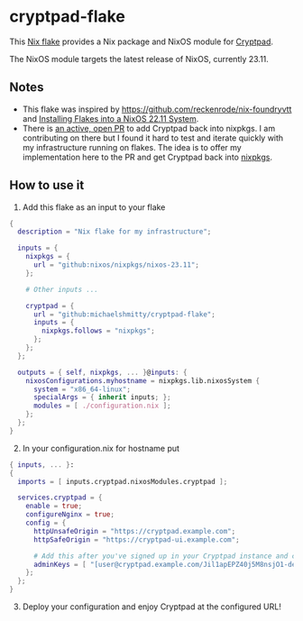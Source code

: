 # cryptpad-flake

This [Nix flake](https://nixos.wiki/wiki/Flakes) provides a Nix package and NixOS module for
[Cryptpad](https://cryptpad.org/).

The NixOS module targets the latest release of NixOS, currently 23.11.

## Notes

* This flake was inspired by https://github.com/reckenrode/nix-foundryvtt and
  [Installing Flakes into a NixOS 22.11 System](https://falconprogrammer.co.uk/blog/2023/02/nixos-22-11-flakes/).
* There is [an active, open PR](https://github.com/NixOS/nixpkgs/pull/251687) to add Cryptpad back into nixpkgs.
  I am contributing on there but I found it hard to test and iterate quickly with my infrastructure running on flakes.
  The idea is to offer my implementation here to the PR and get Cryptpad back into
  [nixpkgs](https://github.com/NixOS/nixpkgs).

## How to use it

1. Add this flake as an input to your flake

```nix
{
  description = "Nix flake for my infrastructure";

  inputs = {
    nixpkgs = {
      url = "github:nixos/nixpkgs/nixos-23.11";
    };

    # Other inputs ...

    cryptpad = {
      url = "github:michaelshmitty/cryptpad-flake";
      inputs = {
        nixpkgs.follows = "nixpkgs";
      };
    };
  };

  outputs = { self, nixpkgs, ... }@inputs: {
    nixosConfigurations.myhostname = nixpkgs.lib.nixosSystem {
      system = "x86_64-linux";
      specialArgs = { inherit inputs; };
      modules = [ ./configuration.nix ];
    };
  };
}
```

2. In your configuration.nix for hostname put

```nix
{ inputs, ... }:
{
  imports = [ inputs.cryptpad.nixosModules.cryptpad ];

  services.cryptpad = {
    enable = true;
    configureNginx = true;
    config = {
      httpUnsafeOrigin = "https://cryptpad.example.com";
      httpSafeOrigin = "https://cryptpad-ui.example.com";

      # Add this after you've signed up in your Cryptpad instance and copy your public key:
      adminKeys = [ "[user@cryptpad.example.com/Jil1apEPZ40j5M8nsjO1-deadbeefHkt+QExscMzKhs=]" ];
    };
  };
}
```

3. Deploy your configuration and enjoy Cryptpad at the configured URL!
